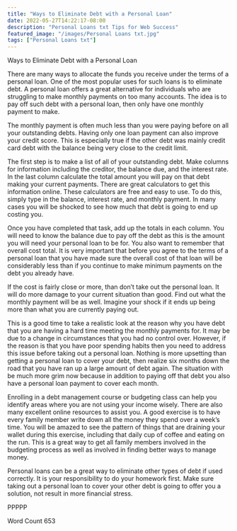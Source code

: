 ```yaml
---
title: "Ways to Eliminate Debt with a Personal Loan"
date: 2022-05-27T14:22:17-08:00
description: "Personal Loans txt Tips for Web Success"
featured_image: "/images/Personal Loans txt.jpg"
tags: ["Personal Loans txt"]
---
```


Ways to Eliminate Debt with a Personal Loan

There are many ways to allocate the funds you receive under the terms of a personal loan. One of the most popular uses for such loans is to eliminate debt. A personal loan offers a great alternative for individuals who are struggling to make monthly payments on too many accounts. The idea is to pay off such debt with a personal loan, then only have one monthly payment to make. 

The monthly payment is often much less than you were paying before on all your outstanding debts. Having only one loan payment can also improve your credit score. This is especially true if the other debt was mainly credit card debt with the balance being very close to the credit limit.

The first step is to make a list of all of your outstanding debt. Make columns for information including the creditor, the balance due, and the interest rate. In the last column calculate the total amount you will pay on that debt making your current payments. There are great calculators to get this information online. These calculators are free and easy to use. To do this, simply type in the balance, interest rate, and monthly payment. In many cases you will be shocked to see how much that debt is going to end up costing you.

Once you have completed that task, add up the totals in each column. You will need to know the balance due to pay off the debt as this is the amount you will need your personal loan to be for. You also want to remember that overall cost total. It is very important that before you agree to the terms of a personal loan that you have made sure the overall cost of that loan will be considerably less than if you continue to make minimum payments on the debt you already have.

 If the cost is fairly close or more, than don’t take out the personal loan. It will do more damage to your current situation than good. Find out what the monthly payment will be as well. Imagine your shock if it ends up being more than what you are currently paying out. 

This is a good time to take a realistic look at the reason why you have debt that you are having a hard time meeting the monthly payments for. It may be due to a change in circumstances that you had no control over. However, if the reason is that you have poor spending habits then you need to address this issue before taking out a personal loan. Nothing is more upsetting than getting a personal loan to cover your debt, then realize six months down the road that you have ran up a large amount of debt again. The situation with be much more grim now because in addition to paying off that debt you also have a personal loan payment to cover each month. 

Enrolling in a debt management course or budgeting class can help you identify areas where you are not using your income wisely. There are also many excellent online resources to assist you. A good exercise is to have every family member write down all the money they spend over a week’s time. You will be amazed to see the pattern of things that are draining your wallet during this exercise, including that daily cup of coffee and eating on the run. This is a great way to get all family members involved in the budgeting process as well as involved in finding better ways to manage money.

Personal loans can be a great way to eliminate other types of debt if used correctly. It is your responsibility to do your homework first. Make sure taking out a personal loan to cover your other debt is going to offer you a solution, not result in more financial stress. 

PPPPP

Word Count 653








